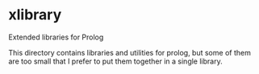 xlibrary
========

Extended libraries for Prolog

This directory contains libraries and utilities for prolog, but some of them are too small that I prefer to put them together in a single library.
